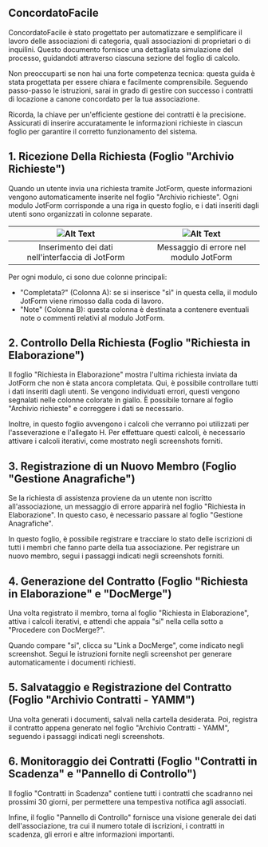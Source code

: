 ## ConcordatoFacile

ConcordatoFacile è stato progettato per automatizzare e semplificare il lavoro delle associazioni di categoria, quali associazioni di proprietari o di inquilini. Questo documento fornisce una dettagliata simulazione del processo, guidandoti attraverso ciascuna sezione del foglio di calcolo.

Non preoccuparti se non hai una forte competenza tecnica: questa guida è stata progettata per essere chiara e facilmente comprensibile. Seguendo passo-passo le istruzioni, sarai in grado di gestire con successo i contratti di locazione a canone concordato per la tua associazione.

Ricorda, la chiave per un'efficiente gestione dei contratti è la precisione. Assicurati di inserire accuratamente le informazioni richieste in ciascun foglio per garantire il corretto funzionamento del sistema.

## 1. Ricezione Della Richiesta (Foglio "Archivio Richieste")

Quando un utente invia una richiesta tramite JotForm, queste informazioni vengono automaticamente inserite nel foglio "Archivio richieste". Ogni modulo JotForm corrisponde a una riga in questo foglio, e i dati inseriti dagli utenti sono organizzati in colonne separate.

| ![Alt Text](https://filedn.eu/llmlYMMbHsXVkfJvhTGDV50/concordatofacile/demo_assets/How%20to%20Fill%20Out%20a%20JotForm%20with%20Italian%20fields%20-%20Step%201.png) | ![Alt Text](https://filedn.eu/llmlYMMbHsXVkfJvhTGDV50/concordatofacile/demo_assets/How%20to%20Fill%20Out%20a%20JotForm%20with%20Italian%20fields%20-%20Step%204.png) |
|:--:|:--:|
| Inserimento dei dati nell'interfaccia di JotForm | Messaggio di errore nel modulo JotForm |

Per ogni modulo, ci sono due colonne principali: 

- "Completata?" (Colonna A): se si inserisce "sì" in questa cella, il modulo JotForm viene rimosso dalla coda di lavoro. 
- "Note" (Colonna B): questa colonna è destinata a contenere eventuali note o commenti relativi al modulo JotForm.

## 2. Controllo Della Richiesta (Foglio "Richiesta in Elaborazione")

Il foglio "Richiesta in Elaborazione" mostra l'ultima richiesta inviata da JotForm che non è stata ancora completata. Qui, è possibile controllare tutti i dati inseriti dagli utenti. Se vengono individuati errori, questi vengono segnalati nelle colonne colorate in giallo. È possibile tornare al foglio "Archivio richieste" e correggere i dati se necessario.

Inoltre, in questo foglio avvengono i calcoli che verranno poi utilizzati per l'asseverazione e l'allegato H. Per effettuare questi calcoli, è necessario attivare i calcoli iterativi, come mostrato negli screenshots forniti.

## 3. Registrazione di un Nuovo Membro (Foglio "Gestione Anagrafiche")

Se la richiesta di assistenza proviene da un utente non iscritto all'associazione, un messaggio di errore apparirà nel foglio "Richiesta in Elaborazione". In questo caso, è necessario passare al foglio "Gestione Anagrafiche".

In questo foglio, è possibile registrare e tracciare lo stato delle iscrizioni di tutti i membri che fanno parte della tua associazione. Per registrare un nuovo membro, segui i passaggi indicati negli screenshots forniti.

## 4. Generazione del Contratto (Foglio "Richiesta in Elaborazione" e "DocMerge")

Una volta registrato il membro, torna al foglio "Richiesta in Elaborazione", attiva i calcoli iterativi, e attendi che appaia "si" nella cella sotto a "Procedere con DocMerge?". 

Quando compare "si", clicca su "Link a DocMerge", come indicato negli screenshot. Segui le istruzioni fornite negli screenshot per generare automaticamente i documenti richiesti.

## 5. Salvataggio e Registrazione del Contratto (Foglio "Archivio Contratti - YAMM")

Una volta generati i documenti, salvali nella cartella desiderata. Poi, registra il contratto appena generato nel foglio "Archivio Contratti - YAMM", seguendo i passaggi indicati negli screenshots.

## 6. Monitoraggio dei Contratti (Foglio "Contratti in Scadenza" e "Pannello di Controllo")

Il foglio "Contratti in Scadenza" contiene tutti i contratti che scadranno nei prossimi 30 giorni, per permettere una tempestiva notifica agli associati. 

Infine, il foglio "Pannello di Controllo" fornisce una visione generale dei dati dell'associazione, tra cui il numero totale di iscrizioni, i contratti in scadenza, gli errori e altre informazioni importanti.
